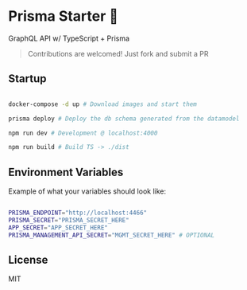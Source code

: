 # Prisma Starter 🌠

GraphQL API w/ TypeScript + Prisma

> Contributions are welcomed! Just fork and submit a PR

## Startup

```bash

docker-compose -d up # Download images and start them

prisma deploy # Deploy the db schema generated from the datamodel

npm run dev # Development @ localhost:4000

npm run build # Build TS -> ./dist

```

## Environment Variables

Example of what your variables should look like:

```bash

PRISMA_ENDPOINT="http://localhost:4466"
PRISMA_SECRET="PRISMA_SECRET_HERE"
APP_SECRET="APP_SECRET_HERE"
PRISMA_MANAGEMENT_API_SECRET="MGMT_SECRET_HERE" # OPTIONAL

```

## License

MIT
